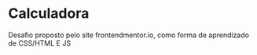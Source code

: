 # Calculadora
Desafio proposto pelo site frontendmentor.io, como forma de aprendizado de CSS/HTML E JS
